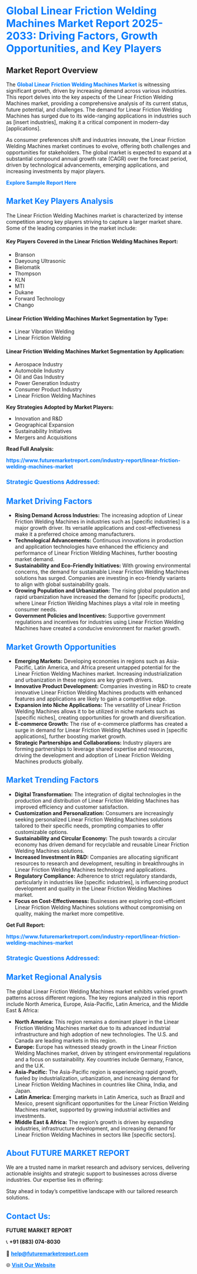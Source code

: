 <h1 style="color: #007BFF;">Global Linear Friction Welding Machines Market Report 2025-2033: Driving Factors, Growth Opportunities, and Key Players</h1>

<section id="overview">
<h2>Market Report Overview</h2>
<p>The <a href="https://www.futuremarketreport.com/industry-report/linear-friction-welding-machines-market" style="color: #007BFF; text-decoration: none;"><strong>Global Linear Friction Welding Machines Market</strong></a> is witnessing significant growth, driven by increasing demand across various industries. This report delves into the key aspects of the Linear Friction Welding Machines market, providing a comprehensive analysis of its current status, future potential, and challenges. The demand for Linear Friction Welding Machines has surged due to its wide-ranging applications in industries such as [insert industries], making it a critical component in modern-day [applications].</p>
<p>As consumer preferences shift and industries innovate, the Linear Friction Welding Machines market continues to evolve, offering both challenges and opportunities for stakeholders. The global market is expected to expand at a substantial compound annual growth rate (CAGR) over the forecast period, driven by technological advancements, emerging applications, and increasing investments by major players.</p>
</section>

<section id="overview">
<p><a href="https://www.futuremarketreport.com/request-sample/reportId=116580" style="color: #007BFF; text-decoration: none;"><strong>Explore Sample Report Here</strong></a></p>
</section>

<section id="key-players">
<h2 style="color: #007BFF;">Market Key Players Analysis</h2>
<p>The Linear Friction Welding Machines market is characterized by intense competition among key players striving to capture a larger market share. Some of the leading companies in the market include:</p>
<h4>Key Players Covered in the Linear Friction Welding Machines Report:</h4>
<ul><li>Branson</li><li>Daeyoung Ultrasonic</li><li>Bielomatik</li><li>Thompson</li><li>KLN</li><li>MTI</li><li>Dukane</li><li>Forward Technology</li><li>Chango</li></ul>
<h4>Linear Friction Welding Machines Market Segmentation by Type:</h4>
<ul><li>Linear Vibration Welding</li><li>Linear Friction Welding</li></ul>

<h4>Linear Friction Welding Machines Market Segmentation by Application:</h4>
<ul><li>Aerospace Industry</li><li>Automobile Industry</li><li>Oil and Gas Industry</li><li>Power Generation Industry</li><li>Consumer Product Industry</li><li>Linear Friction Welding Machines</li></ul>
<p><strong>Key Strategies Adopted by Market Players:</strong></p>
<ul>
<li>Innovation and R&D</li>
<li>Geographical Expansion</li>
<li>Sustainability Initiatives</li>
<li>Mergers and Acquisitions</li>
</ul>
</section>

<section>
<p><strong>Read Full Analysis: </strong></p><a href="https://www.futuremarketreport.com/industry-report/linear-friction-welding-machines-market" style="color: #007BFF; text-decoration: none;"><strong>https://www.futuremarketreport.com/industry-report/linear-friction-welding-machines-market</strong></a>
<h3 style="color: #007BFF;">Strategic Questions Addressed:</h3>
</section>

<section id="driving-factors">
<h2 style="color: #007BFF;">Market Driving Factors</h2>
<ul>
<li><strong>Rising Demand Across Industries:</strong> The increasing adoption of Linear Friction Welding Machines in industries such as [specific industries] is a major growth driver. Its versatile applications and cost-effectiveness make it a preferred choice among manufacturers.</li>
<li><strong>Technological Advancements:</strong> Continuous innovations in production and application technologies have enhanced the efficiency and performance of Linear Friction Welding Machines, further boosting market demand.</li>
<li><strong>Sustainability and Eco-Friendly Initiatives:</strong> With growing environmental concerns, the demand for sustainable Linear Friction Welding Machines solutions has surged. Companies are investing in eco-friendly variants to align with global sustainability goals.</li>
<li><strong>Growing Population and Urbanization:</strong> The rising global population and rapid urbanization have increased the demand for [specific products], where Linear Friction Welding Machines plays a vital role in meeting consumer needs.</li>
<li><strong>Government Policies and Incentives:</strong> Supportive government regulations and incentives for industries using Linear Friction Welding Machines have created a conducive environment for market growth.</li>
</ul>
</section>

<section id="growth-opportunities">
<h2 style="color: #007BFF;">Market Growth Opportunities</h2>
<ul>
<li><strong>Emerging Markets:</strong> Developing economies in regions such as Asia-Pacific, Latin America, and Africa present untapped potential for the Linear Friction Welding Machines market. Increasing industrialization and urbanization in these regions are key growth drivers.</li>
<li><strong>Innovative Product Development:</strong> Companies investing in R&D to create innovative Linear Friction Welding Machines products with enhanced features and applications are likely to gain a competitive edge.</li>
<li><strong>Expansion into Niche Applications:</strong> The versatility of Linear Friction Welding Machines allows it to be utilized in niche markets such as [specific niches], creating opportunities for growth and diversification.</li>
<li><strong>E-commerce Growth:</strong> The rise of e-commerce platforms has created a surge in demand for Linear Friction Welding Machines used in [specific applications], further boosting market growth.</li>
<li><strong>Strategic Partnerships and Collaborations:</strong> Industry players are forming partnerships to leverage shared expertise and resources, driving the development and adoption of Linear Friction Welding Machines products globally.</li>
</ul>
</section>

<section id="trending-factors">
<h2 style="color: #007BFF;">Market Trending Factors</h2>
<ul>
<li><strong>Digital Transformation:</strong> The integration of digital technologies in the production and distribution of Linear Friction Welding Machines has improved efficiency and customer satisfaction.</li>
<li><strong>Customization and Personalization:</strong> Consumers are increasingly seeking personalized Linear Friction Welding Machines solutions tailored to their specific needs, prompting companies to offer customizable options.</li>
<li><strong>Sustainability and Circular Economy:</strong> The push towards a circular economy has driven demand for recyclable and reusable Linear Friction Welding Machines solutions.</li>
<li><strong>Increased Investment in R&D:</strong> Companies are allocating significant resources to research and development, resulting in breakthroughs in Linear Friction Welding Machines technology and applications.</li>
<li><strong>Regulatory Compliance:</strong> Adherence to strict regulatory standards, particularly in industries like [specific industries], is influencing product development and quality in the Linear Friction Welding Machines market.</li>
<li><strong>Focus on Cost-Effectiveness:</strong> Businesses are exploring cost-efficient Linear Friction Welding Machines solutions without compromising on quality, making the market more competitive.</li>
</ul>
</section>

<section>
<p><strong>Get Full Report: </strong></p><a href="https://www.futuremarketreport.com/industry-report/linear-friction-welding-machines-market" style="color: #007BFF; text-decoration: none;"><strong>https://www.futuremarketreport.com/industry-report/linear-friction-welding-machines-market</strong></a>
<h3 style="color: #007BFF;">Strategic Questions Addressed:</h3>
</section>


<section id="regional-analysis">
<h2 style="color: #007BFF;">Market Regional Analysis</h2>
<p>The global Linear Friction Welding Machines market exhibits varied growth patterns across different regions. The key regions analyzed in this report include North America, Europe, Asia-Pacific, Latin America, and the Middle East & Africa:</p>
<ul>
<li><strong>North America:</strong> This region remains a dominant player in the Linear Friction Welding Machines market due to its advanced industrial infrastructure and high adoption of new technologies. The U.S. and Canada are leading markets in this region.</li>
<li><strong>Europe:</strong> Europe has witnessed steady growth in the Linear Friction Welding Machines market, driven by stringent environmental regulations and a focus on sustainability. Key countries include Germany, France, and the U.K.</li>
<li><strong>Asia-Pacific:</strong> The Asia-Pacific region is experiencing rapid growth, fueled by industrialization, urbanization, and increasing demand for Linear Friction Welding Machines in countries like China, India, and Japan.</li>
<li><strong>Latin America:</strong> Emerging markets in Latin America, such as Brazil and Mexico, present significant opportunities for the Linear Friction Welding Machines market, supported by growing industrial activities and investments.</li>
<li><strong>Middle East & Africa:</strong> The region’s growth is driven by expanding industries, infrastructure development, and increasing demand for Linear Friction Welding Machines in sectors like [specific sectors].</li>
</ul>
</section>

<footer>
<h2 style="color: #007BFF;">About FUTURE MARKET REPORT</h2>
<p>We are a trusted name in market research and advisory services, delivering actionable insights and strategic support to businesses across diverse industries. Our expertise lies in offering:</p>

<p>Stay ahead in today’s competitive landscape with our tailored research solutions.</p>

<h2 style="color: #007BFF;">Contact Us:</h2>
<p><strong>FUTURE MARKET REPORT</strong></p>
<p>📞 <strong>+91 (883) 074-8030</strong></p>
<p>📧 <strong><a href="mailto:help@futuremarketreport.com" style="color: #007BFF;">help@futuremarketreport.com</a></strong></p>
<p>🌐 <strong><a href="https://www.futuremarketreport.com/" style="color: #007BFF;">Visit Our Website</a></strong></p>
</footer>
